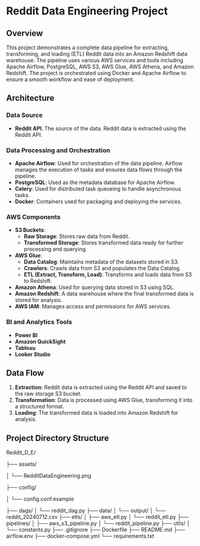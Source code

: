 # Reddit Data Engineering Project

## Overview

This project demonstrates a complete data pipeline for extracting, transforming, and loading (ETL) Reddit data into an Amazon Redshift data warehouse. The pipeline uses various AWS services and tools including Apache Airflow, PostgreSQL, AWS S3, AWS Glue, AWS Athena, and Amazon Redshift. The project is orchestrated using Docker and Apache Airflow to ensure a smooth workflow and ease of deployment.

## Architecture

### Data Source
- **Reddit API**: The source of the data. Reddit data is extracted using the Reddit API.

### Data Processing and Orchestration
- **Apache Airflow**: Used for orchestration of the data pipeline. Airflow manages the execution of tasks and ensures data flows through the pipeline.
- **PostgreSQL**: Used as the metadata database for Apache Airflow.
- **Celery**: Used for distributed task queueing to handle asynchronous tasks.
- **Docker**: Containers used for packaging and deploying the services.

### AWS Components
- **S3 Buckets**:
  - **Raw Storage**: Stores raw data from Reddit.
  - **Transformed Storage**: Stores transformed data ready for further processing and querying.
- **AWS Glue**:
  - **Data Catalog**: Maintains metadata of the datasets stored in S3.
  - **Crawlers**: Crawls data from S3 and populates the Data Catalog.
  - **ETL (Extract, Transform, Load)**: Transforms and loads data from S3 to Redshift.
- **Amazon Athena**: Used for querying data stored in S3 using SQL.
- **Amazon Redshift**: A data warehouse where the final transformed data is stored for analysis.
- **AWS IAM**: Manages access and permissions for AWS services.

### BI and Analytics Tools
- **Power BI**
- **Amazon QuickSight**
- **Tableau**
- **Looker Studio**

## Data Flow
1. **Extraction**: Reddit data is extracted using the Reddit API and saved to the raw storage S3 bucket.
2. **Transformation**: Data is processed using AWS Glue, transforming it into a structured format.
3. **Loading**: The transformed data is loaded into Amazon Redshift for analysis.

## Project Directory Structure

Reddit_D_E/

├── assets/

│   └── RedditDataEngineering.png

├── config/

│   └── config.conf.example

├── dags/
│   └── reddit_dag.py
├── data/
│   └── output/
│       └── reddit_20240712.csv
├── etls/
│   ├── aws_etl.py
│   └── reddit_etl.py
├── pipelines/
│   ├── aws_s3_pipeline.py
│   └── reddit_pipeline.py
├── utils/
│   └── constants.py
├── .gitignore
├── Dockerfile
├── README.md
├── airflow.env
├── docker-compose.yml
└── requirements.txt


